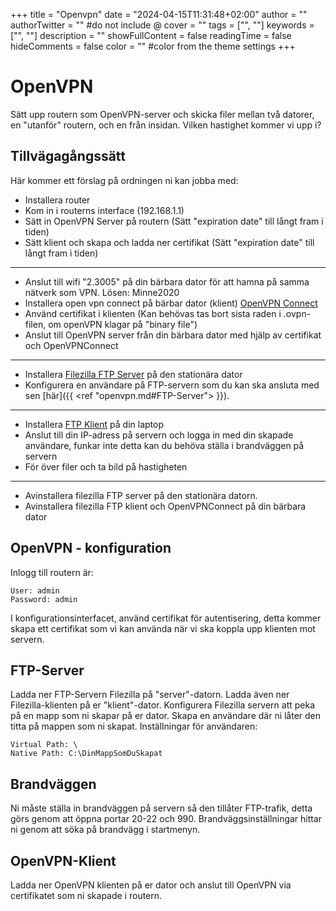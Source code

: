 +++
title = "Openvpn"
date = "2024-04-15T11:31:48+02:00"
author = ""
authorTwitter = "" #do not include @
cover = ""
tags = ["", ""]
keywords = ["", ""]
description = ""
showFullContent = false
readingTime = false
hideComments = false
color = "" #color from the theme settings
+++

# OpenVPN
Sätt upp routern som OpenVPN-server och skicka filer mellan två datorer, en "utanför" routern, och en från
insidan. Vilken hastighet kommer vi upp i?

## Tillvägagångssätt
Här kommer ett förslag på ordningen ni kan jobba med:
 - Installera router
 - Kom in i routerns interface (192.168.1.1)
 - Sätt in OpenVPN Server på routern (Sätt "expiration date" till långt fram i tiden)
 - Sätt klient och skapa och ladda ner certifikat (Sätt "expiration date" till långt fram i tiden)
----
 - Anslut till wifi "2.3005" på din bärbara dator för att hamna på samma nätverk som VPN. Lösen: Minne2020
 - Installera open vpn connect på bärbar dator (klient)  [OpenVPN Connect](https://openvpn.net/client/client-connect-vpn-for-windows/)
 - Använd certifikat i klienten (Kan behövas tas bort sista raden i .ovpn-filen, om openVPN klagar på "binary file")
 - Anslut till OpenVPN server från din bärbara dator med hjälp av certifikat och OpenVPNConnect
----
 - Installera [Filezilla FTP Server](https://filezilla-project.org/download.php?platform=win64&type=server) på den stationära dator
 - Konfigurera en användare på FTP-servern som du kan ska ansluta med sen [här]({{ <ref "openvpn.md#FTP-Server"> }}).
----
 - Installera [FTP Klient]( https://filezilla-project.org/download.php) på din laptop
 - Anslut till din IP-adress på servern och logga in med din skapade användare, funkar inte detta kan du behöva ställa i brandväggen på servern
 - För över filer och ta bild på hastigheten
     
----
 - Avinstallera filezilla FTP server på den stationära datorn.
 - Avinstallera filezilla FTP klient och OpenVPNConnect på din bärbara dator


## OpenVPN - konfiguration
Inlogg till routern är:

    User: admin
    Password: admin

I konfigurationsinterfacet, använd certifikat för autentisering, detta kommer skapa ett certifikat som vi kan
använda när vi ska koppla upp klienten mot servern.
## FTP-Server
Ladda ner FTP-Servern Filezilla på "server"-datorn. Ladda även ner Filezilla-klienten på er "klient"-dator.
Konfigurera Filezilla servern att peka på en mapp som ni skapar på er dator. Skapa en användare där ni låter
den titta på mappen som ni skapat. Inställningar för användaren:

    Virtual Path: \
    Native Path: C:\DinMappSomDuSkapat

## Brandväggen
Ni måste ställa in brandväggen på servern så den tillåter FTP-trafik, detta görs genom att öppna portar 20-22
och 990. Brandväggsinställningar hittar ni genom att söka på brandvägg i startmenyn.

## OpenVPN-Klient
Ladda ner OpenVPN klienten på er dator och anslut till OpenVPN via certifikatet som ni skapade i routern.